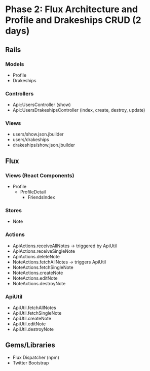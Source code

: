 # Phase 2: Flux Architecture and Profile and Drakeships CRUD (2 days)

## Rails
### Models
* Profile
* Drakeships

### Controllers
* Api::UsersController (show)
* Api::UsersDrakeshipsController (index, create, destroy, update)

### Views
* users/show.json.jbuilder
* users/drakeships
* drakeships/show.json.jbuilder


## Flux
### Views (React Components)
* Profile
  * ProfileDetail
    * FriendsIndex

### Stores
* Note

### Actions
* ApiActions.receiveAllNotes -> triggered by ApiUtil
* ApiActions.receiveSingleNote
* ApiActions.deleteNote
* NoteActions.fetchAllNotes -> triggers ApiUtil
* NoteActions.fetchSingleNote
* NoteActions.createNote
* NoteActions.editNote
* NoteActions.destroyNote

### ApiUtil
* ApiUtil.fetchAllNotes
* ApiUtil.fetchSingleNote
* ApiUtil.createNote
* ApiUtil.editNote
* ApiUtil.destroyNote

## Gems/Libraries
* Flux Dispatcher (npm)
* Twitter Bootstrap
